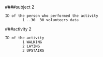 ####subject 2

    ID of the person who performed the activity
            1 ..30  30 volunteers data
            
###activity 2

    ID of the activity
            1 WALKING
            2 LAYING
            3 UPSTAIRS
            
            
